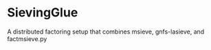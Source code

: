 SievingGlue
===========

A distributed factoring setup that combines msieve, gnfs-lasieve, and factmsieve.py
